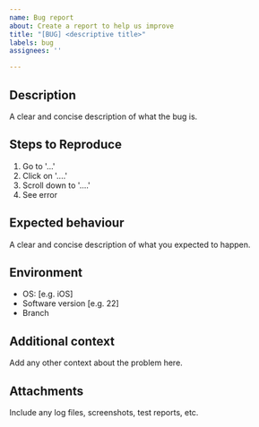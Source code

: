 ```yaml
---
name: Bug report
about: Create a report to help us improve
title: "[BUG] <descriptive title>"
labels: bug
assignees: ''

---
```


## Description
A clear and concise description of what the bug is.

## Steps to Reproduce
1. Go to '...'
2. Click on '....'
3. Scroll down to '....'
4. See error

## Expected behaviour
A clear and concise description of what you expected to happen.

## Environment
- OS: [e.g. iOS]
- Software version [e.g. 22]
- Branch

## Additional context
Add any other context about the problem here.

## Attachments
Include any log files, screenshots, test reports, etc.
